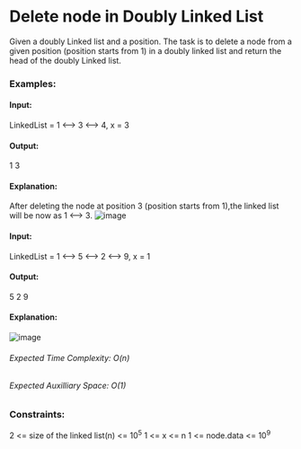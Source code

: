 # Delete node in Doubly Linked List
Given a doubly Linked list and a position. The task is to delete a node from a given position (position starts from 1) in a doubly linked list and return the head of the doubly Linked list.

### Examples:
#### Input:
LinkedList = 1 <--> 3 <--> 4, x = 3
#### Output:
1 3  
#### Explanation: 
After deleting the node at position 3 (position starts from 1),the linked list will be now as 1 <--> 3.
![image](https://github.com/Shailesh93602/potd/assets/87556206/6c4fa081-fb2b-400d-ab37-112e759679b7)
 
#### Input: 
LinkedList = 1 <--> 5 <--> 2 <--> 9, x = 1
#### Output:
5 2 9
#### Explanation:
![image](https://github.com/Shailesh93602/potd/assets/87556206/e8e5248f-29dd-4bf7-ae1a-60e4c724bcd6)

###### Expected Time Complexity: O(n)
###### Expected Auxilliary Space: O(1)

### Constraints:
2 <= size of the linked list(n) <= $`10^5`$
1 <= x <= n
1 <= node.data <= $`10^9`$

